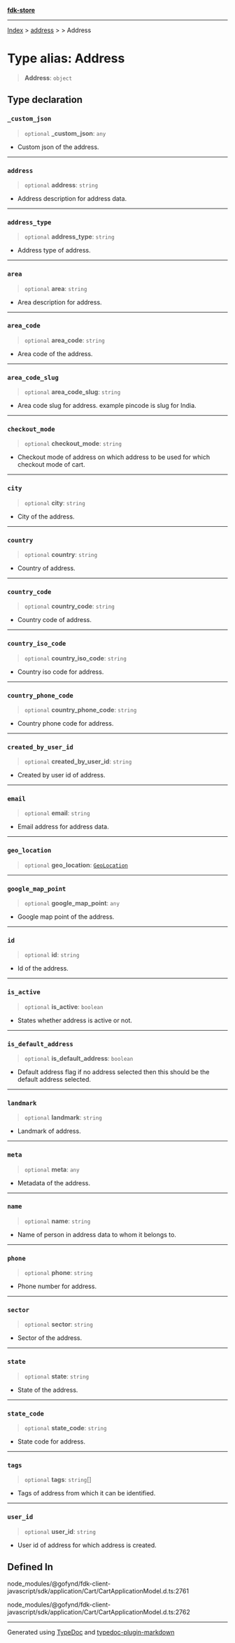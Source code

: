 [**fdk-store**](../../../README.md)
***

[Index](../../../API.md) > [address](../../README.md) > [<internal>](../README.md) > Address

# Type alias: Address

> **Address**: `object`

## Type declaration

### `_custom_json`

> `optional` **\_custom\_json**: `any`

- Custom json of the address.

***

### `address`

> `optional` **address**: `string`

- Address description for address data.

***

### `address_type`

> `optional` **address\_type**: `string`

- Address type of address.

***

### `area`

> `optional` **area**: `string`

- Area description for address.

***

### `area_code`

> `optional` **area\_code**: `string`

- Area code of the address.

***

### `area_code_slug`

> `optional` **area\_code\_slug**: `string`

- Area code slug for address. example
pincode is slug for India.

***

### `checkout_mode`

> `optional` **checkout\_mode**: `string`

- Checkout mode of address on which
address to be used for which checkout mode of cart.

***

### `city`

> `optional` **city**: `string`

- City of the address.

***

### `country`

> `optional` **country**: `string`

- Country of address.

***

### `country_code`

> `optional` **country\_code**: `string`

- Country code of address.

***

### `country_iso_code`

> `optional` **country\_iso\_code**: `string`

- Country iso code for address.

***

### `country_phone_code`

> `optional` **country\_phone\_code**: `string`

- Country phone code for address.

***

### `created_by_user_id`

> `optional` **created\_by\_user\_id**: `string`

- Created by user id of address.

***

### `email`

> `optional` **email**: `string`

- Email address for address data.

***

### `geo_location`

> `optional` **geo\_location**: [`GeoLocation`](type-alias.GeoLocation.md)

***

### `google_map_point`

> `optional` **google\_map\_point**: `any`

- Google map point of the address.

***

### `id`

> `optional` **id**: `string`

- Id of the address.

***

### `is_active`

> `optional` **is\_active**: `boolean`

- States whether address is active or not.

***

### `is_default_address`

> `optional` **is\_default\_address**: `boolean`

- Default address flag if no address
selected then this should be the default address selected.

***

### `landmark`

> `optional` **landmark**: `string`

- Landmark of address.

***

### `meta`

> `optional` **meta**: `any`

- Metadata of the address.

***

### `name`

> `optional` **name**: `string`

- Name of person in address data to whom it belongs to.

***

### `phone`

> `optional` **phone**: `string`

- Phone number for address.

***

### `sector`

> `optional` **sector**: `string`

- Sector of the address.

***

### `state`

> `optional` **state**: `string`

- State of the address.

***

### `state_code`

> `optional` **state\_code**: `string`

- State code for address.

***

### `tags`

> `optional` **tags**: `string`[]

- Tags of address from which it can be identified.

***

### `user_id`

> `optional` **user\_id**: `string`

- User id of address for which address is created.

## Defined In

node\_modules/@gofynd/fdk-client-javascript/sdk/application/Cart/CartApplicationModel.d.ts:2761

node\_modules/@gofynd/fdk-client-javascript/sdk/application/Cart/CartApplicationModel.d.ts:2762

***
Generated using [TypeDoc](https://typedoc.org/) and [typedoc-plugin-markdown](https://www.npmjs.com/package/typedoc-plugin-markdown)

